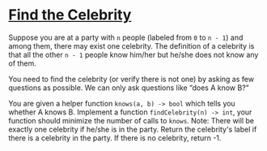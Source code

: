 # [Find the Celebrity](https://www.geeksforgeeks.org/the-celebrity-problem/)

Suppose you are at a party with `n` people (labeled from `0` to `n - 1`) and among them, there may exist one celebrity. The definition of a celebrity is that all the other `n - 1` people know him/her but he/she does not know any of them.

You need to find the celebrity (or verify there is not one) by asking as few questions as possible. We can only ask questions like “does A know B?“

You are given a helper function `knows(a, b) -> bool` which tells you whether A knows B. Implement a function `findCelebrity(n) -> int`, your function should minimize the number of calls to `knows`.
Note: There will be exactly one celebrity if he/she is in the party. Return the celebrity's label if there is a celebrity in the party. If there is no celebrity, return -1.